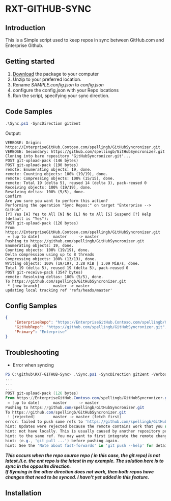 # RXT-GITHUB-SYNC

## Introduction

This is a Simple script used to keep repos in sync between GitHub.com and Enterprise Github.
## Getting started

1.  [Download](https://github.com/spellingb/GitHubSyncronizer/releases) the package to your computer
2. Unzip to your preferred location.
2. Rename *SAMPLE.config.json* to *config.json*
3. configure the config.json with your Repo locations
4. Run the script, specifying your sync direction.


## Code Samples


```powershell
.\Sync.ps1 -SyncDirection git2ent
```

Output:
```
VERBOSE: Origin: https://EnterpriseGitHub.Contoso.com/spellingb/GitHubSyncronizer.git
VERBOSE: Secondary: https://github.com/spellingb/GitHubSyncronizer.git
Cloning into bare repository 'GitHubSyncronizer.git'...
POST git-upload-pack (146 bytes)
POST git-upload-pack (190 bytes)
remote: Enumerating objects: 19, done.
remote: Counting objects: 100% (19/19), done.
remote: Compressing objects: 100% (15/15), done.
remote: Total 19 (delta 5), reused 14 (delta 3), pack-reused 0
Receiving objects: 100% (19/19), done.
Resolving deltas: 100% (5/5), done.
Confirm
Are you sure you want to perform this action?
Performing the operation "Sync Repos:" on target "Enterprise --> GitHub".
[Y] Yes [A] Yes to All [N] No [L] No to All [S] Suspend [?] Help (default is "Yes"):
POST git-upload-pack (126 bytes)
From https://EnterpriseGitHub.Contoso.com/spellingb/GitHubSyncronizer.git
 = [up to date]      master     -> master
Pushing to https://github.com/spellingb/GitHubSyncronizer.git
Enumerating objects: 19, done.
Counting objects: 100% (19/19), done.
Delta compression using up to 8 threads
Compressing objects: 100% (13/13), done.
Writing objects: 100% (19/19), 3.28 KiB | 1.09 MiB/s, done.
Total 19 (delta 5), reused 19 (delta 5), pack-reused 0
POST git-receive-pack (3547 bytes)
remote: Resolving deltas: 100% (5/5), done.
To https://github.com/spellingb/GitHubSyncronizer.git
 * [new branch]      master -> master
updating local tracking ref 'refs/heads/master'
```

## Config Samples
```json
{
    "EnterpriseRepo": "https://EnterpriseGitHub.Contoso.com/spellingb/GitHubSyncronizer.git",
    "GitHubRepo": "https://github.com/spellingb/GitHubSyncronizer.git",
    "Primary": "Enterprise"
}
```

## Troubleshooting
+ Error when syncing
```powershell
PS C:\github\RXT-GITHUB-Sync> .\Sync.ps1 -SyncDirection git2ent -Verbose
...
...
...
POST git-upload-pack (126 bytes)
From https://EnterpriseGitHub.Contoso.com/spellingb/GitHubSyncronizer.git
 = [up to date]      master     -> master
Pushing to https://github.com/spellingb/GitHubSyncronizer.git
To https://github.com/spellingb/GitHubSyncronizer.git
 ! [rejected]        master -> master (fetch first)
error: failed to push some refs to 'https://github.com/spellingb/GitHubSyncronizer.git'
hint: Updates were rejected because the remote contains work that you do
hint: not have locally. This is usually caused by another repository pushing
hint: to the same ref. You may want to first integrate the remote changes
hint: (e.g., 'git pull ...') before pushing again.
hint: See the 'Note about fast-forwards' in 'git push --help' for details.
```
***This occurs when the repo source repo ( in this case, the git repo) is not latest.(i.e. the ent repo is the latest in my example.
The solution here is to sync in the opposite direction.***
</br>***If Syncing in the other direction does not work, then both repos have changes that need to be synced. I havn't yet added in this feature.***

## Installation

